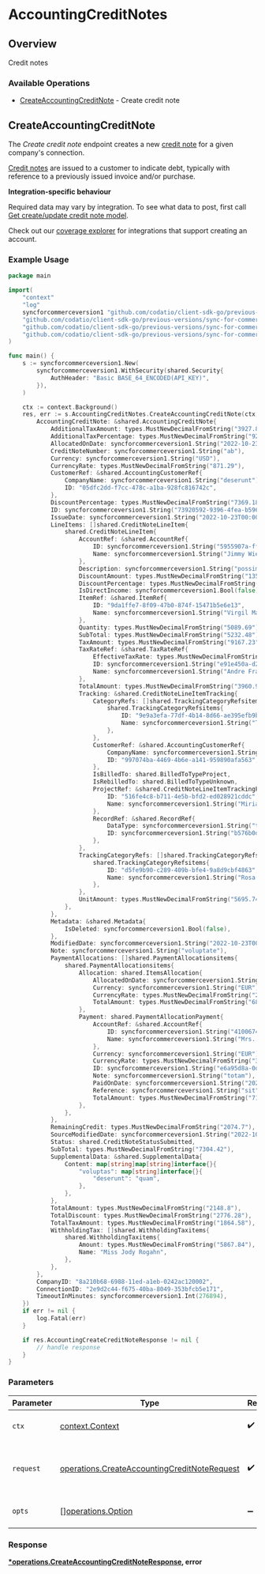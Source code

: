 # AccountingCreditNotes

## Overview

Credit notes

### Available Operations

* [CreateAccountingCreditNote](#createaccountingcreditnote) - Create credit note

## CreateAccountingCreditNote

The *Create credit note* endpoint creates a new [credit note](https://docs.codat.io/accounting-api#/schemas/CreditNote) for a given company's connection.

[Credit notes](https://docs.codat.io/accounting-api#/schemas/CreditNote) are issued to a customer to indicate debt, typically with reference to a previously issued invoice and/or purchase.

**Integration-specific behaviour**

Required data may vary by integration. To see what data to post, first call [Get create/update credit note model](https://docs.codat.io/accounting-api#/operations/get-create-update-creditNotes-model).

Check out our [coverage explorer](https://knowledge.codat.io/supported-features/accounting?view=tab-by-data-type&dataType=creditNotes) for integrations that support creating an account.


### Example Usage

```go
package main

import(
	"context"
	"log"
	syncforcommerceversion1 "github.com/codatio/client-sdk-go/previous-versions/sync-for-commerce-version-1"
	"github.com/codatio/client-sdk-go/previous-versions/sync-for-commerce-version-1/pkg/models/shared"
	"github.com/codatio/client-sdk-go/previous-versions/sync-for-commerce-version-1/pkg/models/operations"
	"github.com/codatio/client-sdk-go/previous-versions/sync-for-commerce-version-1/pkg/types"
)

func main() {
    s := syncforcommerceversion1.New(
        syncforcommerceversion1.WithSecurity(shared.Security{
            AuthHeader: "Basic BASE_64_ENCODED(API_KEY)",
        }),
    )

    ctx := context.Background()
    res, err := s.AccountingCreditNotes.CreateAccountingCreditNote(ctx, operations.CreateAccountingCreditNoteRequest{
        AccountingCreditNote: &shared.AccountingCreditNote{
            AdditionalTaxAmount: types.MustNewDecimalFromString("3927.85"),
            AdditionalTaxPercentage: types.MustNewDecimalFromString("9255.97"),
            AllocatedOnDate: syncforcommerceversion1.String("2022-10-23T00:00:00.000Z"),
            CreditNoteNumber: syncforcommerceversion1.String("ab"),
            Currency: syncforcommerceversion1.String("USD"),
            CurrencyRate: types.MustNewDecimalFromString("871.29"),
            CustomerRef: &shared.AccountingCustomerRef{
                CompanyName: syncforcommerceversion1.String("deserunt"),
                ID: "05dfc2dd-f7cc-478c-a1ba-928fc816742c",
            },
            DiscountPercentage: types.MustNewDecimalFromString("7369.18"),
            ID: syncforcommerceversion1.String("73920592-9396-4fea-b596-eb10faaa2352"),
            IssueDate: syncforcommerceversion1.String("2022-10-23T00:00:00.000Z"),
            LineItems: []shared.CreditNoteLineItem{
                shared.CreditNoteLineItem{
                    AccountRef: &shared.AccountRef{
                        ID: syncforcommerceversion1.String("5955907a-ff1a-43a2-ba94-67739251aa52"),
                        Name: syncforcommerceversion1.String("Jimmy Wiegand"),
                    },
                    Description: syncforcommerceversion1.String("possimus"),
                    DiscountAmount: types.MustNewDecimalFromString("135.71"),
                    DiscountPercentage: types.MustNewDecimalFromString("971.01"),
                    IsDirectIncome: syncforcommerceversion1.Bool(false),
                    ItemRef: &shared.ItemRef{
                        ID: "9da1ffe7-8f09-47b0-874f-15471b5e6e13",
                        Name: syncforcommerceversion1.String("Virgil Mante"),
                    },
                    Quantity: types.MustNewDecimalFromString("5089.69"),
                    SubTotal: types.MustNewDecimalFromString("5232.48"),
                    TaxAmount: types.MustNewDecimalFromString("9167.23"),
                    TaxRateRef: &shared.TaxRateRef{
                        EffectiveTaxRate: types.MustNewDecimalFromString("939.4"),
                        ID: syncforcommerceversion1.String("e91e450a-d2ab-4d44-a698-02d502a94bb4"),
                        Name: syncforcommerceversion1.String("Andre Franey"),
                    },
                    TotalAmount: types.MustNewDecimalFromString("3960.98"),
                    Tracking: &shared.CreditNoteLineItemTracking{
                        CategoryRefs: []shared.TrackingCategoryRefsitems{
                            shared.TrackingCategoryRefsitems{
                                ID: "9e9a3efa-77df-4b14-8d66-ae395efb9ba8",
                                Name: syncforcommerceversion1.String("Timmy Feeney"),
                            },
                        },
                        CustomerRef: &shared.AccountingCustomerRef{
                            CompanyName: syncforcommerceversion1.String("vel"),
                            ID: "997074ba-4469-4b6e-a141-959890afa563",
                        },
                        IsBilledTo: shared.BilledToTypeProject,
                        IsRebilledTo: shared.BilledToTypeUnknown,
                        ProjectRef: &shared.CreditNoteLineItemTrackingProjectReference{
                            ID: "516fe4c8-b711-4e5b-bfd2-ed028921cddc",
                            Name: syncforcommerceversion1.String("Miriam Connelly Jr."),
                        },
                        RecordRef: &shared.RecordRef{
                            DataType: syncforcommerceversion1.String("transfer"),
                            ID: syncforcommerceversion1.String("b576b0d5-f0d3-40c5-bbb2-587053202c73"),
                        },
                    },
                    TrackingCategoryRefs: []shared.TrackingCategoryRefsitems{
                        shared.TrackingCategoryRefsitems{
                            ID: "d5fe9b90-c289-409b-bfe4-9a8d9cbf4863",
                            Name: syncforcommerceversion1.String("Rosa Dibbert"),
                        },
                    },
                    UnitAmount: types.MustNewDecimalFromString("5695.74"),
                },
            },
            Metadata: &shared.Metadata{
                IsDeleted: syncforcommerceversion1.Bool(false),
            },
            ModifiedDate: syncforcommerceversion1.String("2022-10-23T00:00:00.000Z"),
            Note: syncforcommerceversion1.String("voluptate"),
            PaymentAllocations: []shared.PaymentAllocationsitems{
                shared.PaymentAllocationsitems{
                    Allocation: shared.ItemsAllocation{
                        AllocatedOnDate: syncforcommerceversion1.String("2022-10-23T00:00:00.000Z"),
                        Currency: syncforcommerceversion1.String("EUR"),
                        CurrencyRate: types.MustNewDecimalFromString("2274.14"),
                        TotalAmount: types.MustNewDecimalFromString("6805.45"),
                    },
                    Payment: shared.PaymentAllocationPayment{
                        AccountRef: &shared.AccountRef{
                            ID: syncforcommerceversion1.String("4100674e-bf69-4280-91ba-77a89ebf737a"),
                            Name: syncforcommerceversion1.String("Mrs. Ray Collins"),
                        },
                        Currency: syncforcommerceversion1.String("EUR"),
                        CurrencyRate: types.MustNewDecimalFromString("3200.17"),
                        ID: syncforcommerceversion1.String("e6a95d8a-0d44-46ce-aaf7-a73cf3be453f"),
                        Note: syncforcommerceversion1.String("totam"),
                        PaidOnDate: syncforcommerceversion1.String("2022-10-23T00:00:00.000Z"),
                        Reference: syncforcommerceversion1.String("sit"),
                        TotalAmount: types.MustNewDecimalFromString("7115.84"),
                    },
                },
            },
            RemainingCredit: types.MustNewDecimalFromString("2074.7"),
            SourceModifiedDate: syncforcommerceversion1.String("2022-10-23T00:00:00.000Z"),
            Status: shared.CreditNoteStatusSubmitted,
            SubTotal: types.MustNewDecimalFromString("7304.42"),
            SupplementalData: &shared.SupplementalData{
                Content: map[string]map[string]interface{}{
                    "voluptas": map[string]interface{}{
                        "deserunt": "quam",
                    },
                },
            },
            TotalAmount: types.MustNewDecimalFromString("2148.8"),
            TotalDiscount: types.MustNewDecimalFromString("2776.28"),
            TotalTaxAmount: types.MustNewDecimalFromString("1864.58"),
            WithholdingTax: []shared.WithholdingTaxitems{
                shared.WithholdingTaxitems{
                    Amount: types.MustNewDecimalFromString("5867.84"),
                    Name: "Miss Jody Rogahn",
                },
            },
        },
        CompanyID: "8a210b68-6988-11ed-a1eb-0242ac120002",
        ConnectionID: "2e9d2c44-f675-40ba-8049-353bfcb5e171",
        TimeoutInMinutes: syncforcommerceversion1.Int(276894),
    })
    if err != nil {
        log.Fatal(err)
    }

    if res.AccountingCreateCreditNoteResponse != nil {
        // handle response
    }
}
```

### Parameters

| Parameter                                                                                                    | Type                                                                                                         | Required                                                                                                     | Description                                                                                                  |
| ------------------------------------------------------------------------------------------------------------ | ------------------------------------------------------------------------------------------------------------ | ------------------------------------------------------------------------------------------------------------ | ------------------------------------------------------------------------------------------------------------ |
| `ctx`                                                                                                        | [context.Context](https://pkg.go.dev/context#Context)                                                        | :heavy_check_mark:                                                                                           | The context to use for the request.                                                                          |
| `request`                                                                                                    | [operations.CreateAccountingCreditNoteRequest](../../models/operations/createaccountingcreditnoterequest.md) | :heavy_check_mark:                                                                                           | The request object to use for the request.                                                                   |
| `opts`                                                                                                       | [][operations.Option](../../models/operations/option.md)                                                     | :heavy_minus_sign:                                                                                           | The options for this request.                                                                                |


### Response

**[*operations.CreateAccountingCreditNoteResponse](../../models/operations/createaccountingcreditnoteresponse.md), error**

